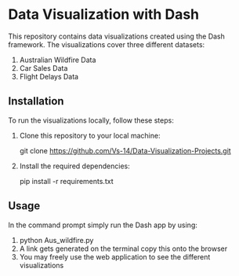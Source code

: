 # Data Visualization with Dash
This repository contains data visualizations created using the Dash framework. The visualizations cover three different datasets:

1. Australian Wildfire Data
2. Car Sales Data
3. Flight Delays Data

## Installation
To run the visualizations locally, follow these steps:

1. Clone this repository to your local machine:
   
   git clone https://github.com/Vs-14/Data-Visualization-Projects.git

3. Install the required dependencies:
   
   pip install -r requirements.txt

## Usage
In the command prompt simply run the Dash app by using:
1. python Aus_wildfire.py
2. A link gets generated on the terminal copy this onto the browser
3. You may freely use the web application to see the different visualizations
